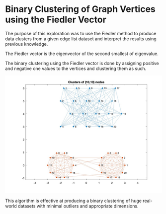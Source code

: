 # Binary Clustering of Graph Vertices using the Fiedler Vector

The purpose of this exploration was to use the Fiedler method to produce data clusters from a given edge list dataset and interpret the results using previous knowledge.

The Fiedler vector is the eigenvector of the second smallest of eigenvalue.

The binary clustering using the Fiedler vector is done by assigning positive and negative one values to the vertices and clustering them as such.

<p align="center">
    <img src="a1-photo.jpg" alt="Screenshot of graph vertices clustered" title="Binary Clustering of Graph Vertices width: auto; height: auto; max-width: 100%; max-height: 100%;">
</p>

This algorithm is effective at producing a binary clustering of huge real-world datasets with minimal outliers and appropriate dimensions.